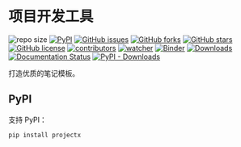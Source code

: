 # 项目开发工具

![repo size](https://img.shields.io/github/repo-size/xinetzone/projectx.svg)
[![PyPI][pypi-badge]][pypi-link]
[![GitHub issues][issue-badge]][issue-link]
[![GitHub forks][fork-badge]][fork-link]
[![GitHub stars][star-badge]][star-link]
[![GitHub license][license-badge]][license-link]
[![contributors][contributor-badge]][contributor-link]
[![watcher][watcher-badge]][watcher-link]
[![Binder][binder-badge]][binder-link]
[![Downloads][download-badge]][download-link]
[![Documentation Status][status-badge]][status-link]
[![PyPI - Downloads][install-badge]][install-link]

打造优质的笔记模板。

[pypi-badge]: https://img.shields.io/pypi/v/projectx.svg
[pypi-link]: https://pypi.org/project/projectx/
[issue-badge]: https://img.shields.io/github/issues/xinetzone/projectx
[issue-link]: https://github.com/xinetzone/projectx/issues
[fork-badge]: https://img.shields.io/github/forks/xinetzone/projectx
[fork-link]: https://github.com/xinetzone/projectx/network
[star-badge]: https://img.shields.io/github/stars/xinetzone/projectx
[star-link]: https://github.com/xinetzone/projectx/stargazers
[license-badge]: https://img.shields.io/github/license/xinetzone/projectx
[license-link]: https://github.com/xinetzone/projectx/LICENSE
[contributor-badge]: https://img.shields.io/github/contributors/xinetzone/projectx
[contributor-link]: https://github.com/xinetzone/projectx/contributors
[watcher-badge]: https://img.shields.io/github/watchers/xinetzone/projectx
[watcher-link]: https://github.com/xinetzone/projectx/watchers
[binder-badge]: https://mybinder.org/badge_logo.svg
[binder-link]: https://mybinder.org/v2/gh/xinetzone/projectx/main
[install-badge]: https://img.shields.io/pypi/dw/projectx?label=pypi%20installs
[install-link]: https://pypistats.org/packages/projectx
[status-badge]: https://readthedocs.org/projects/projectz/badge/?version=latest
[status-link]: https://projectz.readthedocs.io/zh/latest/?badge=latest
[download-badge]: https://pepy.tech/badge/projectx
[download-link]: https://pepy.tech/project/projectx

## PyPI

支持 PyPI：

```sh
pip install projectx
```

